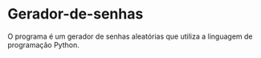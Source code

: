 # Gerador-de-senhas
O programa é um gerador de senhas aleatórias que utiliza a linguagem de programação Python.
